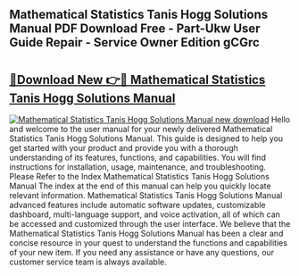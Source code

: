 ## Mathematical Statistics Tanis Hogg Solutions Manual PDF Download Free - Part-Ukw User Guide Repair - Service Owner Edition gCGrc

# <h2><a href="http://bc82691.oget.top/?id=Mathematical+Statistics+Tanis+Hogg+Solutions+Manual">🔗Download New 👉🔴 Mathematical Statistics Tanis Hogg Solutions Manual</a></h2>

[![Mathematical Statistics Tanis Hogg Solutions Manual new download](https://i.imgur.com/5g1atiW.png)](http://bc82691.oget.top/?id=Mathematical+Statistics+Tanis+Hogg+Solutions+Manual)
Hello and welcome to the user manual for your newly delivered Mathematical Statistics Tanis Hogg Solutions Manual. This guide is designed to help you get started with your product and provide you with a thorough understanding of its features, functions, and capabilities. You will find instructions for installation, usage, maintenance, and troubleshooting. Please Refer to the Index Mathematical Statistics Tanis Hogg Solutions Manual The index at the end of this manual can help you quickly locate relevant information. Mathematical Statistics Tanis Hogg Solutions Manual advanced features include automatic software updates, customizable dashboard, multi-language support, and voice activation, all of which can be accessed and customized through the user interface. We believe that the Mathematical Statistics Tanis Hogg Solutions Manual has been a clear and concise resource in your quest to understand the functions and capabilities of your new item. If you need any assistance or have any questions, our customer service team is always available.
